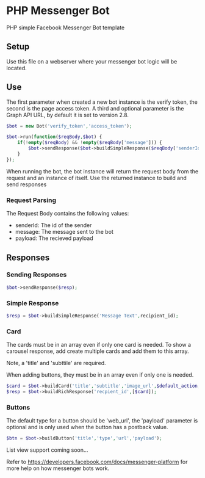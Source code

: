 # PHP Messenger Bot
PHP simple Facebook Messenger Bot template


## Setup

Use this file on a webserver where your messenger bot logic will be located.  

## Use

The first parameter when created a new bot instance is the verify token, the second is the page access token.  A third and optional parameter is the Graph API URL, by default it is set to version 2.8.  

```php
$bot = new Bot('verify_token','access_token');

$bot->run(function($reqBody,$bot) {
	if(!empty($reqBody) && !empty($reqBody['message'])) {
		$bot->sendResponse($bot->buildSimpleResponse($reqBody['senderId'],'mesage text');
	}
});
```

When running the bot, the bot instance will return the request body from the request and an instance of itself.  Use the returned instance to build and send responses

### Request Parsing

The Request Body contains the following values:

- senderId: The id of the sender
- message: The message sent to the bot
- payload: The recieved payload

## Responses

### Sending Responses

```php
$bot->sendResponse($resp);
```

### Simple Response

```php
$resp = $bot->buildSimpleResponse('Message Text',recipient_id);
```

### Card

The cards must be in an array even if only one card is needed.  To show a carousel response, add create multiple cards and add them to this array.

Note, a 'title' and 'subttile' are required.

When adding buttons, they must be in an array even if only one is needed.

```php
$card = $bot->buildCard('title','subtitle','image_url',$default_action,$buttons);
$resp = $bot->buildRichResponse('recpient_id',[$card]);
```

### Buttons

The default type for a button should be 'web_url', the 'payload' parameter is optional and is only used when the button has a postback value.  

```php
$btn = $bot->buildButton('title','type','url','payload');
```

List view support coming soon...

Refer to https://developers.facebook.com/docs/messenger-platform for more help on how messenger bots work.  
